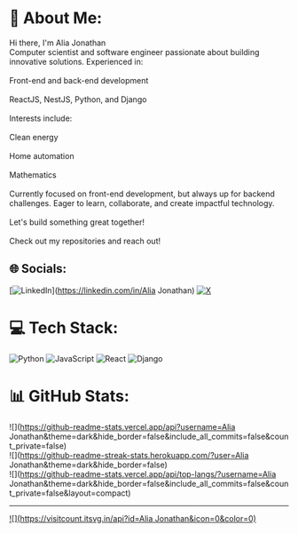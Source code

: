 # 💫 About Me:
Hi there, I'm Alia Jonathan<br>Computer scientist and software engineer passionate about building innovative solutions. Experienced in:<br><br>Front-end and back-end development<br><br>ReactJS, NestJS, Python, and Django<br><br>Interests include:<br><br>Clean energy<br><br>Home automation<br><br>Mathematics<br><br>Currently focused on front-end development, but always up for backend challenges. Eager to learn, collaborate, and create impactful technology.<br><br>Let's build something great together! <br><br>Check out my repositories and reach out!


## 🌐 Socials:
[![LinkedIn](https://img.shields.io/badge/LinkedIn-%230077B5.svg?logo=linkedin&logoColor=white)](https://linkedin.com/in/Alia Jonathan) [![X](https://img.shields.io/badge/X-black.svg?logo=X&logoColor=white)](https://x.com/@AliaJjonathan) 

# 💻 Tech Stack:
![Python](https://img.shields.io/badge/python-3670A0?style=for-the-badge&logo=python&logoColor=ffdd54) ![JavaScript](https://img.shields.io/badge/javascript-%23323330.svg?style=for-the-badge&logo=javascript&logoColor=%23F7DF1E) ![React](https://img.shields.io/badge/react-%2320232a.svg?style=for-the-badge&logo=react&logoColor=%2361DAFB) ![Django](https://img.shields.io/badge/django-%23092E20.svg?style=for-the-badge&logo=django&logoColor=white)
# 📊 GitHub Stats:
![](https://github-readme-stats.vercel.app/api?username=Alia Jonathan&theme=dark&hide_border=false&include_all_commits=false&count_private=false)<br/>
![](https://github-readme-streak-stats.herokuapp.com/?user=Alia Jonathan&theme=dark&hide_border=false)<br/>
![](https://github-readme-stats.vercel.app/api/top-langs/?username=Alia Jonathan&theme=dark&hide_border=false&include_all_commits=false&count_private=false&layout=compact)

---
[![](https://visitcount.itsvg.in/api?id=Alia Jonathan&icon=0&color=0)](https://visitcount.itsvg.in)


